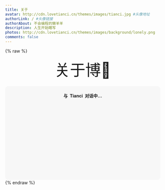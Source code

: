 ```yaml
---
title: 关于
avatar: http://cdn.lovetianci.cn/themes/images/tianci.jpg #头像地址
authorLink: / #头像链接
authorAbout: 不会编程的懒羊羊
description: 人生开始瞎写
photos: http://cdn.lovetianci.cn/themes/images/background/lonely.png
comments: false
---
```

{% raw %}
<!-- 因为vue和botui更新导至bug,现将对话移至js下的botui中配置 -->
<div class="entry-content">
  <div class="moe-mashiro" style="text-align:center; font-size: 50px; margin-bottom: 20px;">关于博🐷
  </div>
  <div id="hello-mashiro" class="popcontainer" style="min-height: 300px; padding: 2px 6px 4px; background-color: rgba(242, 242, 242, 0.5); border-radius: 10px;">
    <center>
    <p>
    </p>
    <h4>
    与&nbsp;<ruby>
    Tianci&nbsp;
    </ruby>
    对话中...</h4>
    <p>
    </p>
    </center>
    <bot-ui></botui>
  </div>
</div>
<!-- <script src="../js/about.js"></script> -->
<script src="http://cdn.lovetianci.cn/themes/js/botui.js"></script>
<script>
bot_ui_ini()
</script>
{% endraw %}